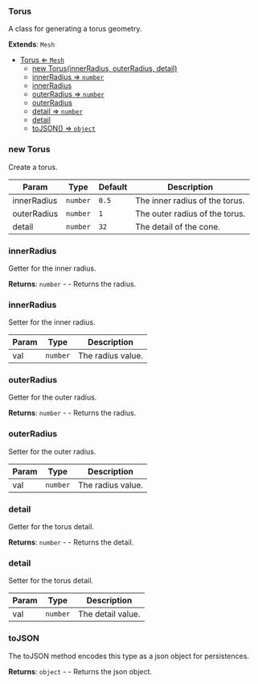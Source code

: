 <a name="Torus"></a>

### Torus 
A class for generating a torus geometry.


**Extends**: <code>Mesh</code>  

* [Torus ⇐ <code>Mesh</code>](#Torus)
    * [new Torus(innerRadius, outerRadius, detail)](#new-Torus)
    * [innerRadius ⇒ <code>number</code>](#innerRadius)
    * [innerRadius](#innerRadius)
    * [outerRadius ⇒ <code>number</code>](#outerRadius)
    * [outerRadius](#outerRadius)
    * [detail ⇒ <code>number</code>](#detail)
    * [detail](#detail)
    * [toJSON() ⇒ <code>object</code>](#toJSON)

<a name="new_Torus_new"></a>

### new Torus
Create a torus.


| Param | Type | Default | Description |
| --- | --- | --- | --- |
| innerRadius | <code>number</code> | <code>0.5</code> | The inner radius of the torus. |
| outerRadius | <code>number</code> | <code>1</code> | The outer radius of the torus. |
| detail | <code>number</code> | <code>32</code> | The detail of the cone. |

<a name="Torus+innerRadius"></a>

### innerRadius 
Getter for the inner radius.


**Returns**: <code>number</code> - - Returns the radius.  
<a name="Torus+innerRadius"></a>

### innerRadius
Setter for the inner radius.



| Param | Type | Description |
| --- | --- | --- |
| val | <code>number</code> | The radius value. |

<a name="Torus+outerRadius"></a>

### outerRadius 
Getter for the outer radius.


**Returns**: <code>number</code> - - Returns the radius.  
<a name="Torus+outerRadius"></a>

### outerRadius
Setter for the outer radius.



| Param | Type | Description |
| --- | --- | --- |
| val | <code>number</code> | The radius value. |

<a name="Torus+detail"></a>

### detail 
Getter for the torus detail.


**Returns**: <code>number</code> - - Returns the detail.  
<a name="Torus+detail"></a>

### detail
Setter for the torus detail.



| Param | Type | Description |
| --- | --- | --- |
| val | <code>number</code> | The detail value. |

<a name="Torus+toJSON"></a>

### toJSON
The toJSON method encodes this type as a json object for persistences.


**Returns**: <code>object</code> - - Returns the json object.  
